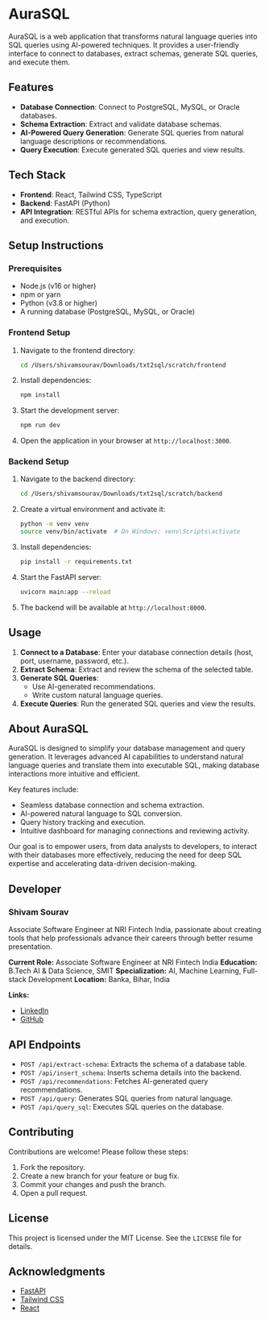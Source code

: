 # AuraSQL

AuraSQL is a web application that transforms natural language queries into SQL queries using AI-powered techniques. It provides a user-friendly interface to connect to databases, extract schemas, generate SQL queries, and execute them.

## Features

- **Database Connection**: Connect to PostgreSQL, MySQL, or Oracle databases.
- **Schema Extraction**: Extract and validate database schemas.
- **AI-Powered Query Generation**: Generate SQL queries from natural language descriptions or recommendations.
- **Query Execution**: Execute generated SQL queries and view results.

## Tech Stack

- **Frontend**: React, Tailwind CSS, TypeScript
- **Backend**: FastAPI (Python)
- **API Integration**: RESTful APIs for schema extraction, query generation, and execution.

## Setup Instructions

### Prerequisites

- Node.js (v16 or higher)
- npm or yarn
- Python (v3.8 or higher)
- A running database (PostgreSQL, MySQL, or Oracle)

### Frontend Setup

1. Navigate to the frontend directory:
   ```bash
   cd /Users/shivamsourav/Downloads/txt2sql/scratch/frontend
   ```

2. Install dependencies:
   ```bash
   npm install
   ```

3. Start the development server:
   ```bash
   npm run dev
   ```

4. Open the application in your browser at `http://localhost:3000`.

### Backend Setup

1. Navigate to the backend directory:
   ```bash
   cd /Users/shivamsourav/Downloads/txt2sql/scratch/backend
   ```

2. Create a virtual environment and activate it:
   ```bash
   python -m venv venv
   source venv/bin/activate  # On Windows: venv\Scripts\activate
   ```

3. Install dependencies:
   ```bash
   pip install -r requirements.txt
   ```

4. Start the FastAPI server:
   ```bash
   uvicorn main:app --reload
   ```

5. The backend will be available at `http://localhost:8000`.

## Usage

1. **Connect to a Database**: Enter your database connection details (host, port, username, password, etc.).
2. **Extract Schema**: Extract and review the schema of the selected table.
3. **Generate SQL Queries**:
   - Use AI-generated recommendations.
   - Write custom natural language queries.
4. **Execute Queries**: Run the generated SQL queries and view the results.

## About AuraSQL

AuraSQL is designed to simplify your database management and query generation. It leverages advanced AI capabilities to understand natural language queries and translate them into executable SQL, making database interactions more intuitive and efficient.

Key features include:

- Seamless database connection and schema extraction.
- AI-powered natural language to SQL conversion.
- Query history tracking and execution.
- Intuitive dashboard for managing connections and reviewing activity.

Our goal is to empower users, from data analysts to developers, to interact with their databases more effectively, reducing the need for deep SQL expertise and accelerating data-driven decision-making.

## Developer

### Shivam Sourav

Associate Software Engineer at NRI Fintech India, passionate about creating tools that help professionals advance their careers through better resume presentation.

**Current Role:** Associate Software Engineer at NRI Fintech India
**Education:** B.Tech AI & Data Science, SMIT
**Specialization:** AI, Machine Learning, Full-stack Development
**Location:** Banka, Bihar, India

**Links:**
- [LinkedIn](https://www.linkedin.com/in/shivam-sourav-b889aa204/)
- [GitHub](https://github.com/Shivam5560)

## API Endpoints

- `POST /api/extract-schema`: Extracts the schema of a database table.
- `POST /api/insert_schema`: Inserts schema details into the backend.
- `POST /api/recommendations`: Fetches AI-generated query recommendations.
- `POST /api/query`: Generates SQL queries from natural language.
- `POST /api/query_sql`: Executes SQL queries on the database.

## Contributing

Contributions are welcome! Please follow these steps:

1. Fork the repository.
2. Create a new branch for your feature or bug fix.
3. Commit your changes and push the branch.
4. Open a pull request.

## License

This project is licensed under the MIT License. See the `LICENSE` file for details.

## Acknowledgments

- [FastAPI](https://fastapi.tiangolo.com/)
- [Tailwind CSS](https://tailwindcss.com/)
- [React](https://reactjs.org/)
